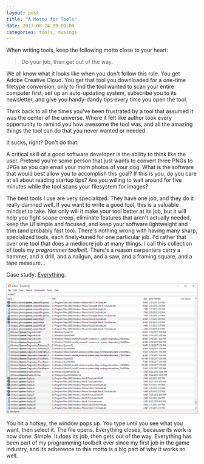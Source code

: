 ```yaml
---
layout: post
title: "A Motto for Tools"
date: 2017-08-24 19:00:00
categories: tools, musings
---
```

When writing tools, keep the following motto close to your heart:

> Do your job, then get out of the way.

We all know what it looks like when you don't follow this rule. You get Adobe Creative Cloud. You get that tool you downloaded for a one-time filetype conversion, only to find the tool wanted to scan your entire computer first, set up an auto-updating system, subscribe you to its newsletter, and give you handy-dandy tips every time you open the tool.

Think back to all the times you've been frustrated by a tool that assumed it was the center of the universe. Where it felt like author took every opportunity to remind you how awesome the tool was, and all the amazing things the tool can do that you never wanted or needed.

It sucks, right? Don't do that.

A critical skill of a good software developer is the ability to think like the user. Pretend you're some person that just wants to convert three PNGs to JPGs so you can email your mom photos of your dog. What is the software that would best allow you to accomplish this goal? If this is you, do you care at all about reading startup tips? Are you willing to wait around for five minutes while the tool scans your filesystem for images?

The best tools I use are very specialized. They have one job, and they do it really damned well. If you want to write a good tool, this is a valuable mindset to take. Not only will it make your tool better at its job, but it will help you fight scope creep, eliminate features that aren't actually needed, keep the UI simple and focused, and keep your software lightweight and trim (and probably fast too). There's nothing wrong with having many sharp, specialized tools, each finely-tuned for one particular job. I'd rather that over one tool that does a mediocre job at many things. I call this collection of tools my _programmer toolbelt_. There's a reason carpenters carry a hammer, and a drill, and a nailgun, and a saw, and a framing square, and a tape measure...

Case study: [Everything](http://www.voidtools.com).

![Everything](/assets/images/Everything.png "Screenshot of Everything")

You hit a hotkey, the window pops up. You type until you see what you want, then select it. The file opens. Everything closes, because its work is now done. Simple. It does its job, then gets out of the way. Everything has been part of my programming toolbelt ever since my first job in the game industry, and its adherence to this motto is a big part of why it works so well.
